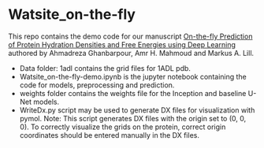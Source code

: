 # Watsite_on-the-fly

This repo contains the demo code for our manuscript [On-the-fly Prediction of Protein Hydration Densities and Free Energies using Deep Learning](https://arxiv.org/abs/2001.02201) authored by Ahmadreza Ghanbarpour, Amr H. Mahmoud and Markus A. Lill.

- Data folder: 1adl contains the grid files for 1ADL pdb.
- Watsite_on-the-fly-demo.ipynb is the jupyter notebook containing the code for models, preprocessing and prediction.
- weights folder contains the weights file for the Inception and baseline U-Net models.
- WriteDx.py script may be used to generate DX files for visualization with pymol. Note: This script generates DX files with the origin set to (0, 0, 0). To correctly visualize the grids on the protein, correct origin coordinates should be entered manually in the DX files.
